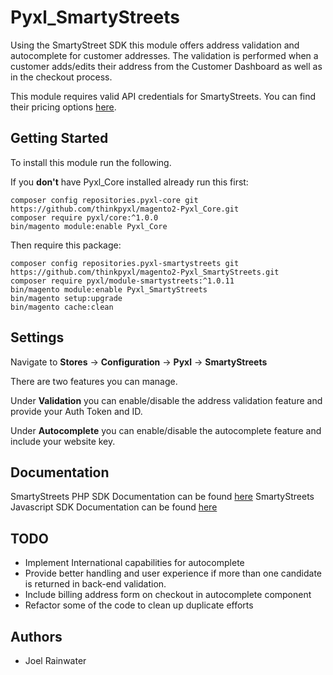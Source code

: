 # Pyxl_SmartyStreets
Using the SmartyStreet SDK this module offers address validation and autocomplete for customer addresses. 
The validation is performed when a customer adds/edits their address from the Customer Dashboard
as well as in the checkout process.

This module requires valid API credentials for SmartyStreets. 
You can find their pricing options [here](https://smartystreets.com/pricing).  

## Getting Started
To install this module run the following.

If you **don't** have Pyxl_Core installed already run this first:

    composer config repositories.pyxl-core git https://github.com/thinkpyxl/magento2-Pyxl_Core.git
    composer require pyxl/core:^1.0.0
    bin/magento module:enable Pyxl_Core
    
Then require this package:

    composer config repositories.pyxl-smartystreets git https://github.com/thinkpyxl/magento2-Pyxl_SmartyStreets.git
    composer require pyxl/module-smartystreets:^1.0.11
    bin/magento module:enable Pyxl_SmartyStreets
    bin/magento setup:upgrade
    bin/magento cache:clean 
    
    
## Settings  
Navigate to **Stores** -> **Configuration** -> **Pyxl** ->  **SmartyStreets**

There are two features you can manage. 

Under **Validation** you can enable/disable the address validation feature and provide your Auth Token and ID.

Under **Autocomplete** you can enable/disable the autocomplete feature and include your website key. 

## Documentation
SmartyStreets PHP SDK Documentation can be found [here](https://smartystreets.com/docs/sdk/php)
SmartyStreets Javascript SDK Documentation can be found [here](https://smartystreets.com/docs/sdk/javascript)

## TODO
* Implement International capabilities for autocomplete
* Provide better handling and user experience if more than one candidate is returned in back-end validation.
* Include billing address form on checkout in autocomplete component
* Refactor some of the code to clean up duplicate efforts  

## Authors
* Joel Rainwater

